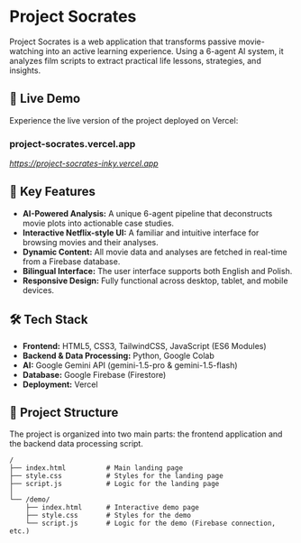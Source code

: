 # Project Socrates

Project Socrates is a web application that transforms passive movie-watching into an active learning experience. Using a 6-agent AI system, it analyzes film scripts to extract practical life lessons, strategies, and insights.

## 🚀 Live Demo

Experience the live version of the project deployed on Vercel:

### **project-socrates.vercel.app**

*https://project-socrates-inky.vercel.app*

## 🌟 Key Features

- **AI-Powered Analysis:** A unique 6-agent pipeline that deconstructs movie plots into actionable case studies.
- **Interactive Netflix-style UI:** A familiar and intuitive interface for browsing movies and their analyses.
- **Dynamic Content:** All movie data and analyses are fetched in real-time from a Firebase database.
- **Bilingual Interface:** The user interface supports both English and Polish.
- **Responsive Design:** Fully functional across desktop, tablet, and mobile devices.

## 🛠️ Tech Stack

- **Frontend:** HTML5, CSS3, TailwindCSS, JavaScript (ES6 Modules)
- **Backend & Data Processing:** Python, Google Colab
- **AI:** Google Gemini API (gemini-1.5-pro & gemini-1.5-flash)
- **Database:** Google Firebase (Firestore)
- **Deployment:** Vercel

## 📂 Project Structure

The project is organized into two main parts: the frontend application and the backend data processing script.

```
/
├── index.html          # Main landing page
├── style.css           # Styles for the landing page
├── script.js           # Logic for the landing page
│
└── /demo/
    ├── index.html      # Interactive demo page
    ├── style.css       # Styles for the demo
    └── script.js       # Logic for the demo (Firebase connection, etc.)

```


